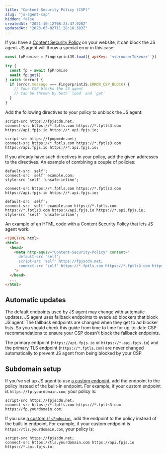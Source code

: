 ```yaml
---
title: "Content Security Policy (CSP)"
slug: "js-agent-csp"
hidden: false
createdAt: "2021-10-12T08:23:47.928Z"
updatedAt: "2023-05-02T11:28:18.383Z"
---
```

If you have a [Content Security Policy](https://developer.mozilla.org/en-US/docs/Web/HTTP/CSP) on your website, it can block the JS agent. JS agent will throw a special error in this case:

```javascript
const fpPromise = FingerprintJS.load({ apiKey: '<<browserToken>>' })

try {
  const fp = await fpPromise
  await fp.get()
} catch (error) {
  if (error.message === FingerprintJS.ERROR_CSP_BLOCK) {
    // Your CSP blocks the JS agent
    // Can be thrown by both `load` and `get`
  }
}
```



Add the following directives to your policy to unblock the JS agent:

```text CDN installation
script-src https://fpjscdn.net;
connect-src https://*.fptls.com https://*.fptls3.com https://api.fpjs.io https://*.api.fpjs.io;
```
```text NPM installation
script-src https://fpnpmcdn.net;
connect-src https://*.fptls.com https://*.fptls3.com https://api.fpjs.io https://*.api.fpjs.io;
```



If you already have such directives in your policy, add the given addresses to the directives. An example of combining a couple of policies:

```text Current policy
default-src 'self';
connect-src 'self' example.com;
style-src 'self' 'unsafe-inline';
```
```text JS agent policy
connect-src https://*.fptls.com https://*.fptls3.com https://api.fpjs.io https://*.api.fpjs.io;
```
```text Combined policy
default-src 'self';
connect-src 'self' example.com https://*.fptls.com https://*.fptls3.com https://api.fpjs.io https://*.api.fpjs.io;
style-src 'self' 'unsafe-inline';
```



An example of an HTML code with a Content Security Policy that lets JS agent work:

```html
<!DOCTYPE html>
<html>
  <head>
    <meta http-equiv="Content-Security-Policy" content="
      default-src 'self';
      script-src 'self' https://fpjscdn.net;
      connect-src 'self' https://*.fptls.com https://*.fptls3.com https://api.fpjs.io https://*.api.fpjs.io;
    ">
  </head>
  ...
</html>
```



## Automatic updates

The default endpoints used by JS agent may change with automatic updates. JS agent uses fallback endpoints to evade ad blockers that block JS agent. The fallback endpoints are changed when they get to ad blocker lists. So you should check this guide from time to time for up-to-date CSP recommendations to ensure your CSP doesn't block the fallback endpoints.

The primary endpoint (`https://api.fpjs.io` or `https://*.api.fpjs.io`) and the primary TLS endpoint (`https://*.fptls.com`) are never changed automatically to prevent JS agent from being blocked by your CSP.

## Subdomain setup

If you've set up JS agent to use [a custom endpoint](doc:subdomain-integration), add the endpoint to the policy instead of the built-in endpoint. For example, if your custom endpoint is `https://fp.yourdomain.com`, your policy is:

```text
script-src https://fpjscdn.net;
connect-src https://*.fptls.com https://*.fptls3.com https://fp.yourdomain.com;
```



If you use [a custom `tlsEndpoint`](doc:js-agent#tlsendpoint), add the endpoint to the policy instead of the built-in endpoint. For example, if your custom endpoint is `https://tls.yourdomain.com`, your policy is:

```text
script-src https://fpjscdn.net;
connect-src https://tls.yourdomain.com https://api.fpjs.io https://*.api.fpjs.io;
```